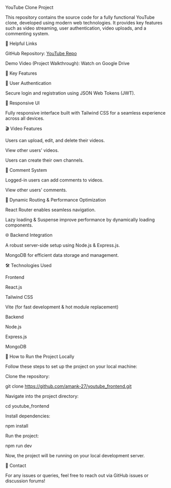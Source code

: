 YouTube Clone Project

This repository contains the source code for a fully functional YouTube clone, developed using modern web technologies. It provides key features such as video streaming, user authentication, video uploads, and a commenting system.

🔗 Helpful Links

GitHub Repository: [YouTube Repo](https://github.com/TanishqGaur20/youtube-clone)

Demo Video (Project Walkthrough): Watch on Google Drive

🚀 Key Features

🔑 User Authentication

Secure login and registration using JSON Web Tokens (JWT).

🎨 Responsive UI

Fully responsive interface built with Tailwind CSS for a seamless experience across all devices.

🎬 Video Features

Users can upload, edit, and delete their videos.

View other users' videos.

Users can create their own channels.

💬 Comment System

Logged-in users can add comments to videos.

View other users' comments.

🔀 Dynamic Routing & Performance Optimization

React Router enables seamless navigation.

Lazy loading & Suspense improve performance by dynamically loading components.

🌐 Backend Integration

A robust server-side setup using Node.js & Express.js.

MongoDB for efficient data storage and management.

🛠️ Technologies Used

Frontend

React.js

Tailwind CSS

Vite (for fast development & hot module replacement)

Backend

Node.js

Express.js

MongoDB

📌 How to Run the Project Locally

Follow these steps to set up the project on your local machine:

Clone the repository:

git clone https://github.com/amank-27/youtube_frontend.git

Navigate into the project directory:

cd youtube_frontend

Install dependencies:

npm install

Run the project:

npm run dev

Now, the project will be running on your local development server.

📧 Contact

For any issues or queries, feel free to reach out via GitHub issues or discussion forums!
